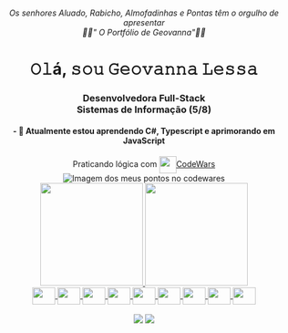 <h6 align="center">
 <i> Os senhores Aluado, Rabicho, Almofadinhas e Pontas têm o orgulho de apresentar  <br>
🧙‍♀️" O Portfólio de Geovanna"🧙‍♀️</i>
</h6>

 

 <h1 align="center">𝙾𝚕á, 𝚜𝚘𝚞 𝙶𝚎𝚘𝚟𝚊𝚗𝚗𝚊 𝙻𝚎𝚜𝚜𝚊</h1>
 
 
<h3 align="center">
 Desenvolvedora Full-Stack   <br>  Sistemas de Informação (5/8)
</h3>
<h4 align="center">- 🌱 Atualmente estou aprendendo C#, Typescript e aprimorando em JavaScript</h4>
<div align="center">
 Praticando lógica com  
 <a href='https://www.codewars.com/users/geonautaL'>
  <img align="center" height="30px"  src='https://github.com/Geovannalessa/Geovannalessa/assets/91286117/6a35aa0f-e2bc-4d3c-be4d-3a9e78b1640c'>CodeWars</a> <br>
   <img src='https://www.codewars.com/users/geonautaL/badges/small' alt='Imagem dos meus pontos no codewares'>
</div>
<div align="center">
  <a href="https://github.com/Geovannalessa">
  <img height="180em" src="https://github-readme-stats.vercel.app/api?username=Geovannalessa&theme=midnight-purple&include_all_commits=true&count_private=true"/>
  <img height="180em" src="https://github-readme-stats.vercel.app/api/top-langs/?username=Geovannalessa&layout=compact&langs_count=7&theme=vision-friendly-dark"/>
</div>


 
 <div align="center">

 <img align="center" height="30px"  width="40px" src="https://cdn.jsdelivr.net/gh/devicons/devicon/icons/csharp/csharp-original.svg" />
  
 <img align="center" height="30px" width="40px" margin-left="90px" src="https://cdn.jsdelivr.net/gh/devicons/devicon/icons/javascript/javascript-original.svg" />
          
 <img align="center" height="30px"  width="40px" src="https://cdn.jsdelivr.net/gh/devicons/devicon/icons/nodejs/nodejs-original.svg" />
 
 <img align="center" height="30px"  width="40px" src="https://cdn.jsdelivr.net/gh/devicons/devicon/icons/react/react-original.svg" />
          
  <img align="center" height="30px"  width="40px" src="https://cdn.jsdelivr.net/gh/devicons/devicon/icons/npm/npm-original-wordmark.svg" />
          
 <img align="center" height="30px"  width="40px" src="https://cdn.jsdelivr.net/gh/devicons/devicon/icons/css3/css3-original.svg" />

 <img align="center" height="30px"  width="40px" src="https://cdn.jsdelivr.net/gh/devicons/devicon/icons/html5/html5-original.svg" />
  
 <img align="center" height="30px"  width="40px" src="https://cdn.jsdelivr.net/gh/devicons/devicon/icons/mysql/mysql-original-wordmark.svg" />
 
 <img align="center" height="30px" width="40px"  src="https://cdn.jsdelivr.net/gh/devicons/devicon/icons/figma/figma-original.svg" />

 </div><br>
 
 <div align="center">
 <a href = "mailto:geovannalessa2@gmail.com"><img src="https://img.shields.io/badge/-Gmail-%23333?style=for-the-badge&logo=gmail&logoColor=white" target="_blank"></a>
  <a href="https://www.linkedin.com/in/geovanna-lessa-19b1b31b0/" target="_blank"><img src="https://img.shields.io/badge/-LinkedIn-%230077B5?style=for-the-badge&logo=linkedin&logoColor=black" target="_blank"></a> 
</div>
